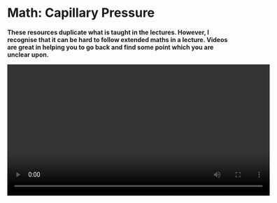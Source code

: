 # Math: Capillary Pressure

**These resources duplicate what is taught in the lectures. However, I recognise that it can be hard to follow extended maths in a lecture. Videos are great in helping you to go back and find some point which you are unclear upon.**

<video width="600" controls>
  <source src="https://www.nottingham.ac.uk/~ppzmis/phys3009/M8a.mp4" type="video/mp4">
  Your browser does not support the video tag.
</video>

